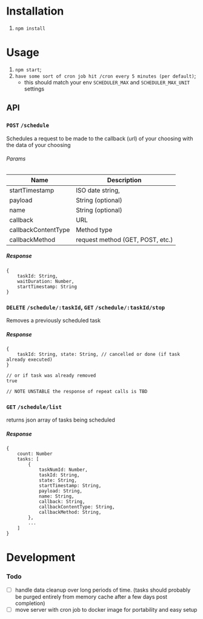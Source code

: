 # Installation
1. `npm install`

# Usage
1. `npm start`;
2. `have some sort of cron job hit /cron every 5 minutes (per default)`;
    - this should match your env `SCHEDULER_MAX` and `SCHEDULER_MAX_UNIT` settings

## API

### `POST` `/schedule`
Schedules a request to be made to the callback (url) of your choosing with the data of your choosing

###### Params
Name                  | Description
----------------------|------------------------------------
startTimestamp        | ISO date string,
payload               | String (optional)
name                  | String (optional)
callback              | URL
callbackContentType   | Method type
callbackMethod        | request method (GET, POST, etc.)
##### Response
```
{
    taskId: String, 
    waitDuration: Number, 
    startTimestamp: String
}
```

### `DELETE` `/schedule/:taskId`, `GET` `/schedule/:taskId/stop`
Removes a previously scheduled task

##### Response
```
{
    taskId: String, state: String, // cancelled or done (if task already executed)
}

// or if task was already removed
true

// NOTE UNSTABLE the response of repeat calls is TBD
```

### `GET` `/schedule/list`
returns json array of tasks being scheduled

##### Response
```
{   
    count: Number
    tasks: [
        {
            taskNumId: Number,
            taskId: String,
            state: String,
            startTimestamp: String,
            payload: String,
            name: String,
            callback: String,
            callbackContentType: String,
            callbackMethod: String,
        },
        ...
    ]
}
```

# Development

### Todo
- [ ] handle data cleanup over long periods of time. (tasks should probably be purged entirely from memory cache after a few days post completion)
- [ ] move server with cron job to docker image for portability and easy setup
